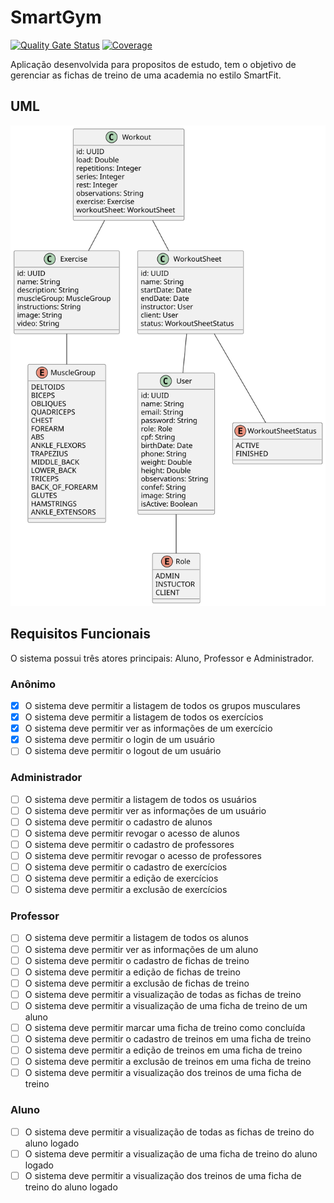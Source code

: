 # SmartGym

[![Quality Gate Status](https://sonarcloud.io/api/project_badges/measure?project=CleysonPH_smartgym&metric=alert_status)](https://sonarcloud.io/summary/new_code?id=CleysonPH_smartgym)
[![Coverage](https://sonarcloud.io/api/project_badges/measure?project=CleysonPH_smartgym&metric=coverage)](https://sonarcloud.io/summary/new_code?id=CleysonPH_smartgym)

Aplicação desenvolvida para propositos de estudo, tem o objetivo de gerenciar as fichas de treino de uma academia no estilo SmartFit.

## UML

![UML](docs/SmartGym.svg)

## Requisitos Funcionais

O sistema possui três atores principais: Aluno, Professor e Administrador.

### Anônimo

- [x] O sistema deve permitir a listagem de todos os grupos musculares
- [x] O sistema deve permitir a listagem de todos os exercícios
- [x] O sistema deve permitir ver as informações de um exercício
- [x] O sistema deve permitir o login de um usuário
- [ ] O sistema deve permitir o logout de um usuário

### Administrador

- [ ] O sistema deve permitir a listagem de todos os usuários
- [ ] O sistema deve permitir ver as informações de um usuário
- [ ] O sistema deve permitir o cadastro de alunos
- [ ] O sistema deve permitir revogar o acesso de alunos
- [ ] O sistema deve permitir o cadastro de professores
- [ ] O sistema deve permitir revogar o acesso de professores
- [ ] O sistema deve permitir o cadastro de exercícios
- [ ] O sistema deve permitir a edição de exercícios
- [ ] O sistema deve permitir a exclusão de exercícios

### Professor

- [ ] O sistema deve permitir a listagem de todos os alunos
- [ ] O sistema deve permitir ver as informações de um aluno
- [ ] O sistema deve permitir o cadastro de fichas de treino
- [ ] O sistema deve permitir a edição de fichas de treino
- [ ] O sistema deve permitir a exclusão de fichas de treino
- [ ] O sistema deve permitir a visualização de todas as fichas de treino
- [ ] O sistema deve permitir a visualização de uma ficha de treino de um aluno
- [ ] O sistema deve permitir marcar uma ficha de treino como concluída
- [ ] O sistema deve permitir o cadastro de treinos em uma ficha de treino
- [ ] O sistema deve permitir a edição de treinos em uma ficha de treino
- [ ] O sistema deve permitir a exclusão de treinos em uma ficha de treino
- [ ] O sistema deve permitir a visualização dos treinos de uma ficha de treino

### Aluno

- [ ] O sistema deve permitir a visualização de todas as fichas de treino do aluno logado
- [ ] O sistema deve permitir a visualização de uma ficha de treino do aluno logado
- [ ] O sistema deve permitir a visualização dos treinos de uma ficha de treino do aluno logado
